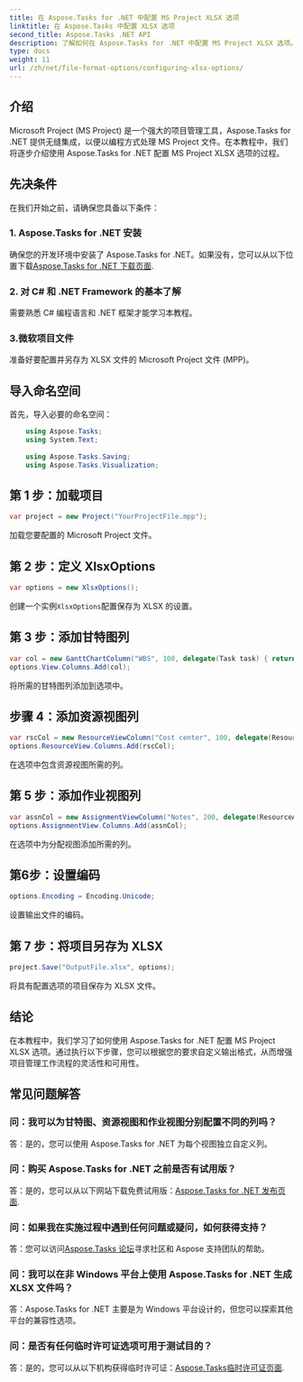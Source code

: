 ```yaml
---
title: 在 Aspose.Tasks for .NET 中配置 MS Project XLSX 选项
linktitle: 在 Aspose.Tasks 中配置 XLSX 选项
second_title: Aspose.Tasks .NET API
description: 了解如何在 Aspose.Tasks for .NET 中配置 MS Project XLSX 选项。轻松自定义列、编码等。
type: docs
weight: 11
url: /zh/net/file-format-options/configuring-xlsx-options/
---
```

## 介绍
Microsoft Project (MS Project) 是一个强大的项目管理工具，Aspose.Tasks for .NET 提供无缝集成，以便以编程方式处理 MS Project 文件。在本教程中，我们将逐步介绍使用 Aspose.Tasks for .NET 配置 MS Project XLSX 选项的过程。
## 先决条件
在我们开始之前，请确保您具备以下条件：
### 1. Aspose.Tasks for .NET 安装
确保您的开发环境中安装了 Aspose.Tasks for .NET。如果没有，您可以从以下位置下载[Aspose.Tasks for .NET 下载页面](https://releases.aspose.com/tasks/net/).
### 2. 对 C# 和 .NET Framework 的基本了解
需要熟悉 C# 编程语言和 .NET 框架才能学习本教程。
### 3.微软项目文件
准备好要配置并另存为 XLSX 文件的 Microsoft Project 文件 (MPP)。

## 导入命名空间
首先，导入必要的命名空间：
```csharp
    using Aspose.Tasks;
    using System.Text;
    
    using Aspose.Tasks.Saving;
    using Aspose.Tasks.Visualization;
```

## 第 1 步：加载项目
```csharp
var project = new Project("YourProjectFile.mpp");
```
加载您要配置的 Microsoft Project 文件。
## 第 2 步：定义 XlsxOptions
```csharp
var options = new XlsxOptions();
```
创建一个实例`XlsxOptions`配置保存为 XLSX 的设置。
## 第 3 步：添加甘特图列
```csharp
var col = new GanttChartColumn("WBS", 100, delegate(Task task) { return task.Get(Tsk.WBS); });
options.View.Columns.Add(col);
```
将所需的甘特图列添加到选项中。
## 步骤 4：添加资源视图列
```csharp
var rscCol = new ResourceViewColumn("Cost center", 100, delegate(Resource resource) { return resource.Get(Rsc.CostCenter); });
options.ResourceView.Columns.Add(rscCol);
```
在选项中包含资源视图所需的列。
## 第 5 步：添加作业视图列
```csharp
var assnCol = new AssignmentViewColumn("Notes", 200, delegate(ResourceAssignment assignment) { return assignment.Get(Asn.NotesText); });
options.AssignmentView.Columns.Add(assnCol);
```
在选项中为分配视图添加所需的列。
## 第6步：设置编码
```csharp
options.Encoding = Encoding.Unicode;
```
设置输出文件的编码。
## 第 7 步：将项目另存为 XLSX
```csharp
project.Save("OutputFile.xlsx", options);
```
将具有配置选项的项目保存为 XLSX 文件。

## 结论
在本教程中，我们学习了如何使用 Aspose.Tasks for .NET 配置 MS Project XLSX 选项。通过执行以下步骤，您可以根据您的要求自定义输出格式，从而增强项目管理工作流程的灵活性和可用性。
## 常见问题解答

### 问：我可以为甘特图、资源视图和作业视图分别配置不同的列吗？

答：是的，您可以使用 Aspose.Tasks for .NET 为每个视图独立自定义列。

### 问：购买 Aspose.Tasks for .NET 之前是否有试用版？

答：是的，您可以从以下网站下载免费试用版：[Aspose.Tasks for .NET 发布页面](https://releases.aspose.com/).

### 问：如果我在实施过程中遇到任何问题或疑问，如何获得支持？

答：您可以访问[Aspose.Tasks 论坛](https://forum.aspose.com/c/tasks/15)寻求社区和 Aspose 支持团队的帮助。

### 问：我可以在非 Windows 平台上使用 Aspose.Tasks for .NET 生成 XLSX 文件吗？

答：Aspose.Tasks for .NET 主要是为 Windows 平台设计的，但您可以探索其他平台的兼容性选项。

### 问：是否有任何临时许可证选项可用于测试目的？

答：是的，您可以从以下机构获得临时许可证：[Aspose.Tasks临时许可证页面](https://purchase.aspose.com/temporary-license/).